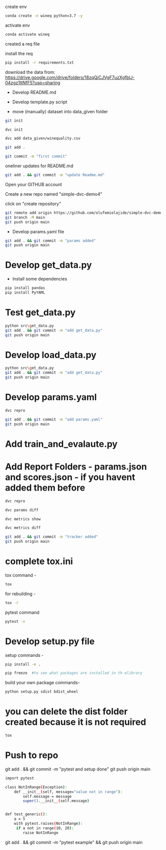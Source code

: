 create env 

```bash
conda create -n wineq python=3.7 -y
```

activate env
```bash
conda activate wineq
```

created a req file

install the req
```bash
pip install -r requirements.txt
```
download the data from:  https://drive.google.com/drive/folders/18zqQiCJVgF7uzXgfbIJ-04zgz1ItNfF5?usp=sharing

- Develop README.md

- Develop template.py script

- move (manually) dataset into data_given folder

```bash
git init
```
```bash
dvc init 
```
```bash
dvc add data_given/winequality.csv
```
```bash
git add .
```
```bash
git commit -m "first commit"
```

oneliner updates  for README.md

```bash
git add . && git commit -m "update Readme.md"
```

Open your GITHUB account

Create a new repo named "simple-dvc-demo4"

click on "create repository"

```bash
git remote add origin https://github.com/olufemiolajide/simple-dvc-demo4.git
git branch -M main
git push origin main
```

- Develop params.yaml file

```bash
git add . && git commit -m "params added"
git push origin main
```

# Develop get_data.py

- Install some dependencies

```bash
pip install pandas
pip install PyYAML
```

# Test get_data.py

```bash
python src\get_data.py
git add . && git commit -m "add get_data.py"
git push origin main
```

# Develop load_data.py

```bash
python src\get_data.py
git add . && git commit -m "add get_data.py"
git push origin main
```

# Develop params.yaml
```bash
dvc repro

git add . && git commit -m "add params.yaml"
git push origin main
```

# Add train_and_evalaute.py 

# Add Report Folders - params.json and scores.json - if you havent added them before

```bash
dvc repro

dvc params diff

dvc metrics show

dvc metrics diff

git add . && git commit -m "tracker added"
git push origin main
```

# complete tox.ini

tox command -
```bash
tox
```
for rebuilding -
```bash
tox -r 
```
pytest command
```bash
pytest -v
```
# Develop setup.py file
setup commands -
```bash
pip install -e . 

pip freeze  #to see what packages are installed in th elibrary
```


build your own package commands- 
```bash
python setup.py sdist bdist_wheel
```
# you can delete the dist folder created because it is not required

```bash
tox
```

# Push to repo
git add . && git commit -m "pytest and setup done"
git push origin main



```bash
import pytest

class NotInRange(Exception):
    def __init__(self, message="value not in range"):
        self.message = message
        super().__init__(self.message)


def test_generic():
    a = 5
    with pytest.raises(NotInRange):
     if a not in range(10, 20):
        raise NotInRange
```

git add . && git commit -m "pytest example" && git push origin main